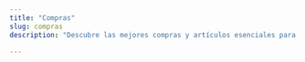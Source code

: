 ```yaml
---
title: "Compras"
slug: compras
description: "Descubre las mejores compras y artículos esenciales para tu aventura de viaje."

---
```



